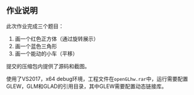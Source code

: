 ## 作业说明

此次作业完成三个题目：

1. 画一个红色正方体（通过旋转展示）
2. 画一个蓝色三角形
3. 画一个能动的小车（平移）

提交的压缩包内提供了源码和截图。

使用了VS2017，x64 debug环境，工程文件在`openGLhw.rar`中，运行需要配置GLEW，GLM和GLAD的引用目录，其中GLEW需要配置动态链接库。
